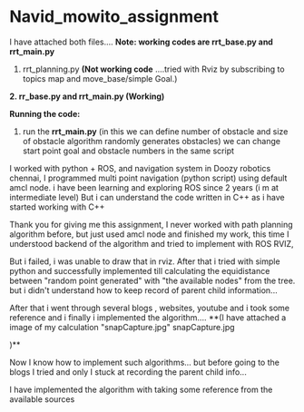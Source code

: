 # Navid_mowito_assignment

I have attached both files....  **Note: working codes are rrt_base.py and rrt_main.py**


1. rrt_planning.py **(Not working code** ....tried with Rviz by subscribing to topics map and move_base/simple Goal.)

**2. rr_base.py and rrt_main.py  (Working)**





**Running the code:**

1. run the **rrt_main.py** (in this we can define number of obstacle and size of obstacle algorithm randomly generates obstacles)
   we can change start point goal and obstacle numbers in the same script
     
     

I worked with python + ROS, and navigation system in Doozy robotics chennai, I programmed multi point navigation (python script) using default amcl node. i have been learning and exploring ROS since 2 years (i m at intermediate level) But i can understand the code written in C++ as i have started working with C++


Thank you for giving me this assignment, I never worked with path planning algorithm before, but just used amcl node and finished my work, this time 
I understood backend of the algorithm and tried to implement with ROS RVIZ, 

But i failed,  i was unable  to draw that in rviz. After that i tried with simple python and successfully implemented till calculating the equidistance between "random point generated" with "the available nodes" from the tree. but i didn't understand how to keep record of parent child information...

After that i went through several blogs , websites, youtube and i took some reference and i finally i implemented the algorithm.... **(I have attached a image of my calculation "snapCapture.jpg" snapCapture.jpg

)**

Now I know how to implement such algorithms... but before going to the blogs I tried and only I stuck at recording the parent child info...

I have implemented the algorithm with taking some reference from the available sources

